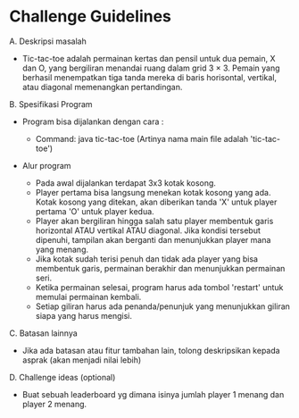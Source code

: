 # Challenge Guidelines

A. Deskripsi masalah
- Tic-tac-toe adalah permainan kertas dan pensil untuk dua pemain, X dan O, yang bergiliran menandai ruang dalam grid 3 × 3. Pemain yang berhasil menempatkan tiga tanda mereka di baris horisontal, vertikal, atau diagonal memenangkan pertandingan.

B. Spesifikasi Program
- Program bisa dijalankan dengan cara : 
    - Command: java tic-tac-toe (Artinya nama main file adalah 'tic-tac-toe')

- Alur program
    - Pada awal dijalankan terdapat 3x3 kotak kosong.
    - Player pertama bisa langsung menekan kotak kosong yang ada. Kotak kosong yang ditekan, akan       diberikan tanda 'X' untuk player pertama 'O'  untuk player kedua. 
    - Player akan bergiliran hingga salah satu player membentuk garis horizontal ATAU vertikal ATAU diagonal. Jika kondisi tersebut dipenuhi, tampilan akan berganti dan menunjukkan player mana yang menang. 
    - Jika kotak sudah terisi penuh dan tidak ada player yang bisa membentuk garis, permainan berakhir dan menunjukkan permainan seri. 
    - Ketika permainan selesai, program harus ada tombol 'restart' untuk memulai permainan kembali.
    - Setiap giliran harus ada penanda/penunjuk yang menunjukkan giliran siapa yang harus mengisi.


C. Batasan lainnya
- Jika ada batasan atau fitur tambahan lain, tolong deskripsikan kepada asprak (akan menjadi nilai lebih)

D. Challenge ideas (optional)
- Buat sebuah leaderboard yg dimana isinya jumlah player 1 menang dan player 2 menang.
